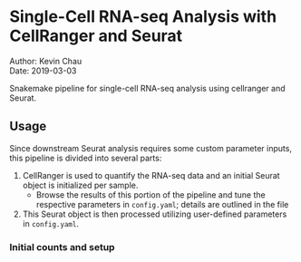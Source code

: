 # Single-Cell RNA-seq Analysis with CellRanger and Seurat

Author: Kevin Chau  
Date: 2019-03-03

Snakemake pipeline for single-cell RNA-seq analysis using cellranger and Seurat.

## Usage

Since downstream Seurat analysis requires some custom parameter inputs, this pipeline is divided into several parts:
1. CellRanger is used to quantify the RNA-seq data and an initial Seurat object is initialized per sample.
    * Browse the results of this portion of the pipeline and tune the respective parameters in `config.yaml`; details are outlined in the file
2. This Seurat object is then processed utilizing user-defined parameters in `config.yaml`.

### Initial counts and setup
